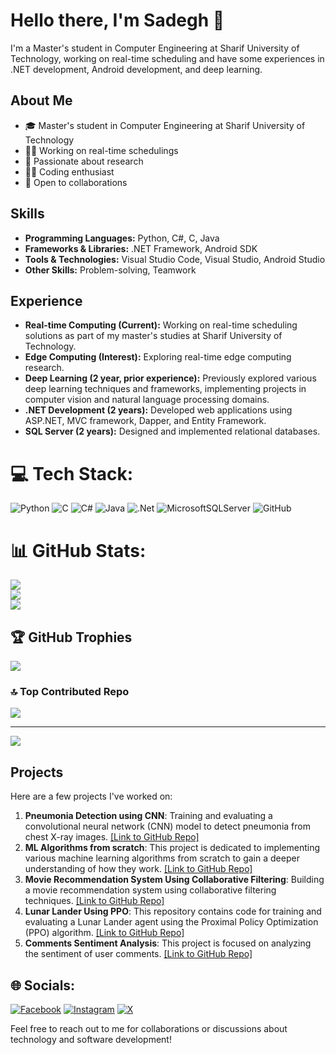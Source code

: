# Hello there, I'm Sadegh 👋

I'm a Master's student in Computer Engineering at Sharif University of Technology, working on real-time scheduling and have some experiences in .NET development, Android development, and deep learning.

## About Me

- 🎓 Master's student in Computer Engineering at Sharif University of Technology
- 🧑‍🔬 Working on real-time schedulings
- 🌱 Passionate about research
- 👨‍💻 Coding enthusiast
- 🤝 Open to collaborations



## Skills

- **Programming Languages:** Python, C#, C, Java 
- **Frameworks & Libraries:** .NET Framework, Android SDK
- **Tools & Technologies:** Visual Studio Code, Visual Studio, Android Studio
- **Other Skills:** Problem-solving, Teamwork

## Experience

- **Real-time Computing (Current):** Working on real-time scheduling solutions as part of my master's studies at Sharif University of Technology.
- **Edge Computing  (Interest):** Exploring real-time edge computing research.
- **Deep Learning (2 year, prior experience):** Previously explored various deep learning techniques and frameworks, implementing projects in computer vision and natural language processing domains.
- **.NET Development (2 years):** Developed web applications using ASP.NET, MVC framework, Dapper, and Entity Framework.
- **SQL Server (2 years):** Designed and implemented relational databases.


# 💻 Tech Stack:
![Python](https://img.shields.io/badge/python-3670A0?style=for-the-badge&logo=python&logoColor=ffdd54) ![C](https://img.shields.io/badge/c-%2300599C.svg?style=for-the-badge&logo=c&logoColor=white) ![C#](https://img.shields.io/badge/c%23-%23239120.svg?style=for-the-badge&logo=csharp&logoColor=white) ![Java](https://img.shields.io/badge/java-%23ED8B00.svg?style=for-the-badge&logo=java&logoColor=white) ![.Net](https://img.shields.io/badge/.NET-5C2D91?style=for-the-badge&logo=.net&logoColor=white)  ![MicrosoftSQLServer](https://img.shields.io/badge/Microsoft%20SQL%20Server-CC2927?style=for-the-badge&logo=microsoft%20sql%20server&logoColor=white)  ![GitHub](https://img.shields.io/badge/github-%23121011.svg?style=for-the-badge&logo=github&logoColor=white) 

# 📊 GitHub Stats:
![](https://github-readme-stats.vercel.app/api?username=Sadegh-Khedry&theme=dark&hide_border=false&include_all_commits=true&count_private=true)<br/>
![](https://github-readme-streak-stats.herokuapp.com/?user=Sadegh-Khedry&theme=dark&hide_border=false)<br/>
![](https://github-readme-stats.vercel.app/api/top-langs/?username=Sadegh-Khedry&theme=dark&hide_border=false&include_all_commits=true&count_private=true&layout=compact)

## 🏆 GitHub Trophies
![](https://github-profile-trophy.vercel.app/?username=Sadegh-Khedry&theme=dark&no-frame=false&no-bg=true&margin-w=4)

### 🔝 Top Contributed Repo
![](https://github-contributor-stats.vercel.app/api?username=Sadegh-Khedry&limit=5&theme=dark&combine_all_yearly_contributions=true)

---
[![](https://visitcount.itsvg.in/api?id=Sadegh-Khedry&icon=0&color=0)](https://visitcount.itsvg.in)

<!-- Proudly created with GPRM ( https://gprm.itsvg.in ) -->

## Projects

Here are a few projects I've worked on:

1. **Pneumonia Detection using CNN**: Training and evaluating a convolutional neural network (CNN) model to detect pneumonia from chest X-ray images. [[Link to GitHub Repo]](https://github.com/Sadegh-Khedry/Pneumonia-Detection-Using-CNN)
2. **ML Algorithms from scratch**: This project is dedicated to implementing various machine learning algorithms from scratch to gain a deeper understanding of how they work. [[Link to GitHub Repo]](https://github.com/Sadegh-Khedry/ML-Algorithms-From-Scratch)
3. **Movie Recommendation System Using Collaborative Filtering**: Building a movie recommendation system using collaborative filtering techniques. [[Link to GitHub Repo]](https://github.com/Sadegh-Khedry/Movie-Recommendation-System-Using-Collaborative-Filtering)
4. **Lunar Lander Using PPO**: This repository contains code for training and evaluating a Lunar Lander agent using the Proximal Policy Optimization (PPO) algorithm. [[Link to GitHub Repo]](https://github.com/Sadegh-Khedry/Lunar-Lander-Using-PPO)
5. **Comments Sentiment Analysis**: This project is focused on analyzing the sentiment of user comments. [[Link to GitHub Repo]](https://github.com/Sadegh-Khedry/commentsSentimentAnalysis)
   
## 🌐 Socials:
[![Facebook](https://img.shields.io/badge/Facebook-%231877F2.svg?logo=Facebook&logoColor=white)](https://www.facebook.com/profile.php?id=100094360817301) [![Instagram](https://img.shields.io/badge/Instagram-%23E4405F.svg?logo=Instagram&logoColor=white)](https://www.instagram.com/sadegh_khedry) [![X](https://img.shields.io/badge/X-black.svg?logo=X&logoColor=white)](https://x.com/Sadegh-Khedry) 

Feel free to reach out to me for collaborations or discussions about technology and software development!
